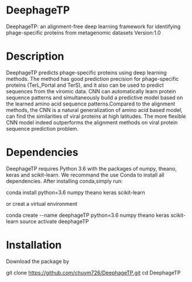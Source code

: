 # DeephageTP

DeephageTP: an alignment-free deep learning framework for identifying phage-specific proteins from metagenomic datasets
Version:1.0

# Description

DeephageTP predicts phage-specific proteins using deep learning methods. The method has good prediction precision for phage-specific proteins (TerL,Portal and TerS), and it also can be used to predict sequences from the viromic data. CNN can automatically learn protein sequence patterns and simultaneously build a predictive model based on the learned amino acid sequence patterns.Compared to the alignment methods, the CNN is a natural generalization of amino acid based model, can find the similarities of viral proteins at high latitudes. The more flexible CNN model indeed outperforms the alignment methods on viral protein sequence prediction problem.

# Dependencies

DeephageTP requires Python 3.6 with the packages of numpy, theano, keras and scikit-learn. We recommand the use Conda to install all dependencies. After installing conda,simply run:

conda install python=3.6 numpy theano keras scikit-learn

or creat a virtual environment 

conda create --name deephageTP python=3.6 numpy theano keras scikit-learn 
source activate deephageTP

# Installation

Download the package by

git clone https://github.com/chuym726/DeephageTP.git
cd DeephageTP
